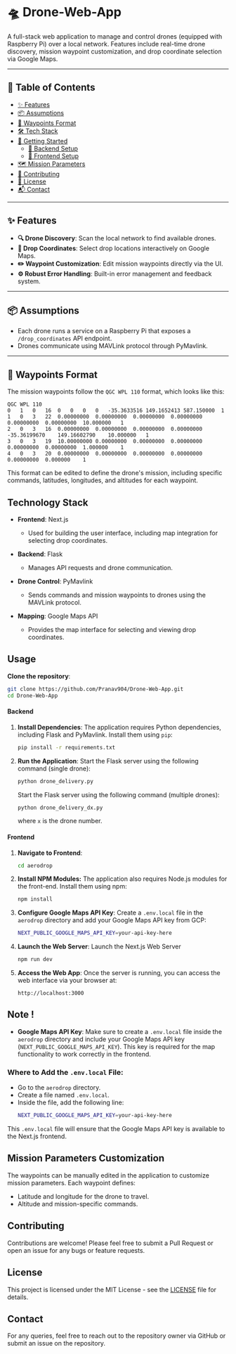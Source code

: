 # 🛸 Drone-Web-App

A full-stack web application to manage and control drones (equipped with Raspberry Pi) over a local network. Features include real-time drone discovery, mission waypoint customization, and drop coordinate selection via Google Maps.

---

## 📌 Table of Contents

- [✨ Features](#-features)
- [📦 Assumptions](#-assumptions)
- [📄 Waypoints Format](#-waypoints-format)
- [🛠 Tech Stack](#-tech-stack)
- [🚀 Getting Started](#-getting-started)
  - [🔧 Backend Setup](#-backend-setup)
  - [🎨 Frontend Setup](#-frontend-setup)
- [🗺 Mission Parameters](#-mission-parameters)
- [🤝 Contributing](#-contributing)
- [📄 License](#-license)
- [📬 Contact](#-contact)

---

## ✨ Features

- **🔍 Drone Discovery**: Scan the local network to find available drones.
- **📍 Drop Coordinates**: Select drop locations interactively on Google Maps.
- **✏️ Waypoint Customization**: Edit mission waypoints directly via the UI.
- **⚙️ Robust Error Handling**: Built-in error management and feedback system.

---

## 📦 Assumptions

- Each drone runs a service on a Raspberry Pi that exposes a `/drop_coordinates` API endpoint.
- Drones communicate using MAVLink protocol through PyMavlink.

---

## 📄 Waypoints Format

The mission waypoints follow the `QGC WPL 110` format, which looks like this:

```
QGC WPL 110
0	1	0	16	0	0	0	0	-35.3633516	149.1652413	587.150000	1
1	0	3	22	0.00000000	0.00000000	0.00000000	0.00000000	0.00000000	0.00000000	10.000000	1
2	0	3	16	0.00000000	0.00000000	0.00000000	0.00000000	-35.36199670	149.16602790	10.000000	1
3	0	3	19	10.00000000	0.00000000	0.00000000	0.00000000	0.00000000	0.00000000	1.000000	1
4	0	3	20	0.00000000	0.00000000	0.00000000	0.00000000	0.00000000	0.000000	1
```

This format can be edited to define the drone's mission, including specific commands, latitudes, longitudes, and altitudes for each waypoint.

## Technology Stack

- **Frontend**: Next.js
  - Used for building the user interface, including map integration for selecting drop coordinates.

- **Backend**: Flask
  - Manages API requests and drone communication.

- **Drone Control**: PyMavlink
  - Sends commands and mission waypoints to drones using the MAVLink protocol.

- **Mapping**: Google Maps API
  - Provides the map interface for selecting and viewing drop coordinates.

## Usage

**Clone the repository**:
   ```bash
   git clone https://github.com/Pranav904/Drone-Web-App.git
   cd Drone-Web-App
   ```
#### Backend
1. **Install Dependencies**:
   The application requires Python dependencies, including Flask and PyMavlink. Install them using `pip`:
   ```bash
   pip install -r requirements.txt
   ```

2. **Run the Application**:
   Start the Flask server using the following command (single drone):
   ```bash
   python drone_delivery.py
   ```
   
   Start the Flask server using the following command (multiple drones):
   ```bash
   python drone_delivery_dx.py
   ```
   where `x` is the drone number.

#### Frontend
   
1. **Navigate to Frontend**:
   ```bash
   cd aerodrop
   ```

2. **Install NPM Modules:**
   The application also requires Node.js modules for the front-end. Install them using npm:
   ```bash
   npm install
   ```

3. **Configure Google Maps API Key**:
   Create a `.env.local` file in the `aerodrop` directory and add your Google Maps API key from GCP:
   ```bash
   NEXT_PUBLIC_GOOGLE_MAPS_API_KEY=your-api-key-here
   ```

4. **Launch the Web Server**:
   Launch the Next.js Web Server
   ```bash
   npm run dev
   ```
   
5. **Access the Web App**:
   Once the server is running, you can access the web interface via your browser at:
   ```
   http://localhost:3000
   ```

## Note !

- **Google Maps API Key**: Make sure to create a `.env.local` file inside the `aerodrop` directory and include your Google Maps API key (`NEXT_PUBLIC_GOOGLE_MAPS_API_KEY`). This key is required for the map functionality to work correctly in the frontend.

### Where to Add the `.env.local` File:
- Go to the `aerodrop` directory.
- Create a file named `.env.local`.
- Inside the file, add the following line:
  ```bash
  NEXT_PUBLIC_GOOGLE_MAPS_API_KEY=your-api-key-here
  ```

This `.env.local` file will ensure that the Google Maps API key is available to the Next.js frontend.

## Mission Parameters Customization

The waypoints can be manually edited in the application to customize mission parameters. Each waypoint defines:

- Latitude and longitude for the drone to travel.
- Altitude and mission-specific commands.

## Contributing

Contributions are welcome! Please feel free to submit a Pull Request or open an issue for any bugs or feature requests.

## License

This project is licensed under the MIT License - see the [LICENSE](LICENSE.md) file for details.

## Contact

For any queries, feel free to reach out to the repository owner via GitHub or submit an issue on the repository.
